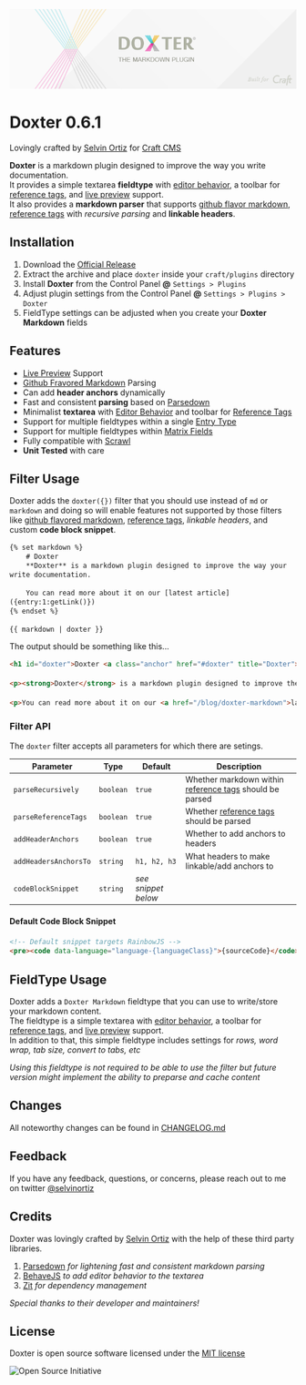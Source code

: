 ![Doxter](resources/img/doxter.png)

# Doxter 0.6.1
Lovingly crafted by [Selvin Ortiz][developer] for [Craft CMS][craft]

**Doxter** is a markdown plugin designed to improve the way you write documentation.  
It provides a simple textarea **fieldtype** with [editor behavior][behave], a toolbar for [reference tags][refTags], and [live preview][preview] support.  
It also provides a **markdown parser** that supports [github flavor markdown][gfm], [reference tags][parseRefs] with _recursive parsing_ and **linkable headers**.

## Installation
1. Download the [Official Release][release]
2. Extract the archive and place `doxter` inside your `craft/plugins` directory
4. Install **Doxter** from the Control Panel **@** `Settings > Plugins`
5. Adjust plugin settings from the Control Panel **@** `Settings > Plugins > Doxter`
6. FieldType settings can be adjusted when you create your **Doxter Markdown** fields

## Features
* [Live Preview][preview] Support
* [Github Fravored Markdown][gfm] Parsing
* Can add **header anchors** dynamically
* Fast and consistent **parsing** based on [Parsedown][parsedown]
* Minimalist **textarea** with [Editor Behavior][behave] and toolbar for [Reference Tags][refTags]
* Support for multiple fieldtypes within a single [Entry Type][entrytypes]
* Support for multiple fieldtypes within [Matrix Fields][matrix]
* Fully compatible with [Scrawl][scrawl]
* **Unit Tested** with care

## Filter Usage
Doxter adds the `doxter({})` filter that you should use instead of `md` or `markdown` and doing so
will enable features not supported by those filters like [github flavored markdown][gfm], [reference tags][parseRefs], _linkable headers_,
and custom **code block snippet**.

```twig
{% set markdown %}
    # Doxter
    **Doxter** is a markdown plugin designed to improve the way your write documentation.

    You can read more about it on our [latest article]({entry:1:getLink()})
{% endset %}

{{ markdown | doxter }}
```

The output should be something like this...

```html
<h1 id="doxter">Doxter <a class="anchor" href="#doxter" title="Doxter">#</a></h1>

<p><strong>Doxter</strong> is a markdown plugin designed to improve the way your write documentation.</p>

<p>You can read more about it on our <a href="/blog/doxter-markdown">latest post</a><p>
```

### Filter API
The `doxter` filter accepts all parameters for which there are setings.

| Parameter                 | Type          | Default               | Description                                                           |
|-----------------------    |-----------    |--------------------   |----------------------------------------------------------             |
| `parseRecursively`        | `boolean`     | `true`                | Whether markdown within [reference tags][refTags] should be parsed    |
| `parseReferenceTags`      | `boolean`     | `true`                | Whether [reference tags][refTags] should be parsed                    |
| `addHeaderAnchors`        | `boolean`     | `true`                | Whether to add anchors to headers                                     |
| `addHeadersAnchorsTo`     | `string`      | `h1, h2, h3`          | What headers to make linkable/add anchors to                          |
| `codeBlockSnippet`        | `string`      | _see snippet below_   |                                                                      |

#### Default Code Block Snippet
```html
<!-- Default snippet targets RainbowJS -->
<pre><code data-language="language-{languageClass}">{sourceCode}</code></pre>
```

## FieldType Usage
Doxter adds a `Doxter Markdown` fieldtype that you can use to write/store your markdown content.  
The fieldtype is a simple textarea with [editor behavior][behave], a toolbar for [reference tags][refTags], and [live preview][preview] support.  
In addition to that, this simple fieldtype includes settings for _rows, word wrap, tab size, convert to tabs, etc_

_Using this fieldtype is not required to be able to use the filter but future version might implement the ability to preparse and cache content_

## Changes
All noteworthy changes can be found in [CHANGELOG.md][changelog]

## Feedback
If you have any feedback, questions, or concerns, please reach out to me on twitter [@selvinortiz][developer]

## Credits
Doxter was lovingly crafted by [Selvin Ortiz][developer] with the help of these third party libraries.

1. [Parsedown][parsedown] _for lightening fast and consistent markdown parsing_
2. [BehaveJS][behave] _to add editor behavior to the textarea_
3. [Zit][zit] _for dependency management_

_Special thanks to their developer and maintainers!_

## License
Doxter is open source software licensed under the [MIT license][license]

![Open Source Initiative][osilogo]

[craft]:http://buildwithcraft.com "Craft CMS"
[developer]:http://twitter.com/selvinortiz "@selvinortiz"
[release]:https://github.com/selvinortiz/craft.doxter/releases/download/v0.6.1/doxter.v0.6.1.zip "Official Release"
[refTags]:http://buildwithcraft.com/docs/reference-tags "Reference Tags"
[parseRefs]:http://buildwithcraft.com/docs/templating/filters#parseRefs "Reference Tag Filter"
[preview]:http://buildwithcraft.com/features/live-preview "Live Preview"
[matrix]:http://buildwithcraft.com/features/matrix "Matrix"
[entrytypes]:http://buildwithcraft.com/features/entry-types "Entry Types"
[gfm]: https://help.github.com/articles/github-flavored-markdown "Github Flavored Markdown"
[zit]:https://github.com/selvinortiz/zit "Zit"
[behave]:http://jakiestfu.github.io/Behave.js/ "BehaveJS"
[parsedown]:https://github.com/erusev/parsedown "Parsedown"
[scrawl]:https://github.com/builtbysplash/craft-scrawl "Scrawl"
[changelog]:https://github.com/selvinortiz/craft.doxter/blob/master/CHANGELOG.md "The Changelog"
[license]:https://raw.github.com/selvinortiz/craft.doxter/master/LICENSE "MIT License"
[osilogo]:https://github.com/selvinortiz/craft.doxter/raw/master/resources/img/osilogo.png "Open Source Initiative"
